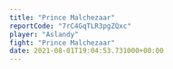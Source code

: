 ```yaml
---
title: "Prince Malchezaar"
reportCode: "7rC4GqTLR3pgZQxc"
player: "Aslandy"
fight: "Prince Malchezaar"
date: 2021-08-01T19:04:53.731000+00:00
---
```

